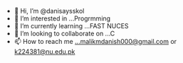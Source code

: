 - 👋 Hi, I’m @danisaysskol
- 👀 I’m interested in ...Progrmming
- 🌱 I’m currently learning ...FAST NUCES
- 💞️ I’m looking to collaborate on ...C
- 📫 How to reach me ...malikmdanish000@gmail.com or k224381@nu.edu.pk

<!---
danisaysskol/danisaysskol is a ✨ special ✨ repository because its `README.md` (this file) appears on your GitHub profile.
You can click the Preview link to take a look at your changes.
--->
